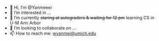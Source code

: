 - 👋 Hi, I’m @Yanmeeei
- 👀 I’m interested in ...
- 🌱 I’m currently ~~staring at autograders & waiting for 12 pm~~ learning CS in U-M Ann Arbor
- 💞️ I’m looking to collaborate on ...
- 📫 How to reach me: wyanmei@umich.edu

<!---
Yanmeeei/Yanmeeei is a ✨ special ✨ repository because its `README.md` (this file) appears on your GitHub profile.
You can click the Preview link to take a look at your changes.
--->
